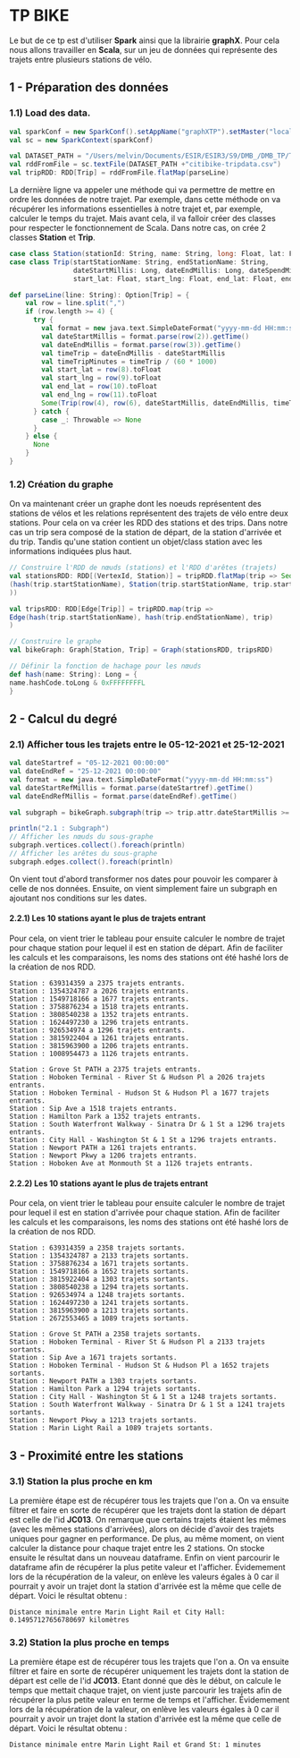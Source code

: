# TP BIKE

Le but de ce tp est d'utiliser <strong>Spark</strong> ainsi que la librairie <strong>graphX</strong>. Pour cela nous allons travailler en <strong>Scala</strong>, sur un jeu de données qui représente des trajets entre plusieurs stations de vélo.

## 1 - Préparation des données
### 1.1) Load des data.

```scala
val sparkConf = new SparkConf().setAppName("graphXTP").setMaster("local[1]")
val sc = new SparkContext(sparkConf)

val DATASET_PATH = "/Users/melvin/Documents/ESIR/ESIR3/S9/DMB_/DMB_TP/TP_BIKE/"
val rddFromFile = sc.textFile(DATASET_PATH +"citibike-tripdata.csv")
val tripRDD: RDD[Trip] = rddFromFile.flatMap(parseLine)

```

La dernière ligne va appeler une méthode qui va permettre de mettre en ordre les données de notre trajet. Par exemple, dans cette méthode on va récupérer les informations essentielles à notre trajet et, par exemple, calculer le temps du trajet. Mais avant cela, il va falloir créer des classes pour respecter le fonctionnement de Scala. Dans notre cas, on crée 2 classes <strong>Station</strong> et <strong>Trip</strong>.

```scala
case class Station(stationId: String, name: String, long: Float, lat: Float)
case class Trip(startStationName: String, endStationName: String,
                dateStartMillis: Long, dateEndMillis: Long, dateSpendMinute: Long,
                start_lat: Float, start_lng: Float, end_lat: Float, end_lng: Float )
```

```scala
def parseLine(line: String): Option[Trip] = {
    val row = line.split(",")
    if (row.length >= 4) {
      try {
        val format = new java.text.SimpleDateFormat("yyyy-mm-dd HH:mm:ss")
        val dateStartMillis = format.parse(row(2)).getTime()
        val dateEndMillis = format.parse(row(3)).getTime()
        val timeTrip = dateEndMillis - dateStartMillis
        val timeTripMinutes = timeTrip / (60 * 1000)
        val start_lat = row(8).toFloat
        val start_lng = row(9).toFloat
        val end_lat = row(10).toFloat
        val end_lng = row(11).toFloat
        Some(Trip(row(4), row(6), dateStartMillis, dateEndMillis, timeTripMinutes, start_lat, start_lng, end_lat, end_lng))
      } catch {
        case _: Throwable => None
      }
    } else {
      None
    }
}
```
### 1.2) Création du graphe 

On va maintenant créer un graphe dont les noeuds représentent des stations de vélos et les relations représentent des trajets de vélo entre deux stations. Pour cela on va créer les RDD des stations et des trips. Dans notre cas un trip sera composé de la station de départ, de la station d'arrivée et du trip. Tandis qu'une station contient un objet/class station avec les informations indiquées plus haut.

```scala
// Construire l'RDD de nœuds (stations) et l'RDD d'arêtes (trajets)
val stationsRDD: RDD[(VertexId, Station)] = tripRDD.flatMap(trip => Seq(
(hash(trip.startStationName), Station(trip.startStationName, trip.startStationName, trip.start_lat, trip.start_lng)),
))

val tripsRDD: RDD[Edge[Trip]] = tripRDD.map(trip =>
Edge(hash(trip.startStationName), hash(trip.endStationName), trip)
)

// Construire le graphe
val bikeGraph: Graph[Station, Trip] = Graph(stationsRDD, tripsRDD)

// Définir la fonction de hachage pour les nœuds
def hash(name: String): Long = {
name.hashCode.toLong & 0xFFFFFFFFL
}
```

## 2 - Calcul du degré
### 2.1) Afficher tous les trajets entre le 05-12-2021 et 25-12-2021
```scala
val dateStartref = "05-12-2021 00:00:00"
val dateEndRef = "25-12-2021 00:00:00"
val format = new java.text.SimpleDateFormat("yyyy-mm-dd HH:mm:ss")
val dateStartRefMillis = format.parse(dateStartref).getTime()
val dateEndRefMillis = format.parse(dateEndRef).getTime()

val subgraph = bikeGraph.subgraph(trip => trip.attr.dateStartMillis >= dateStartRefMillis && trip.attr.dateEndMillis <= dateEndRefMillis)

println("2.1 : Subgraph")
// Afficher les nœuds du sous-graphe
subgraph.vertices.collect().foreach(println)
// Afficher les arêtes du sous-graphe
subgraph.edges.collect().foreach(println)
```
On vient tout d'abord transformer nos dates pour pouvoir les comparer à celle de nos données. Ensuite, on vient simplement faire un subgraph en ajoutant nos conditions sur les dates. 

#### 2.2.1) Les 10 stations ayant le plus de trajets entrant
Pour cela, on vient trier le tableau pour ensuite calculer le nombre de trajet pour chaque station pour lequel il est en station de départ. Afin de faciliter les calculs et les comparaisons, les noms des stations ont été hashé lors de la création de nos RDD.

```
Station : 639314359 a 2375 trajets entrants.
Station : 1354324787 a 2026 trajets entrants.
Station : 1549718166 a 1677 trajets entrants.
Station : 3758876234 a 1518 trajets entrants.
Station : 3808540238 a 1352 trajets entrants.
Station : 1624497230 a 1296 trajets entrants.
Station : 926534974 a 1296 trajets entrants.
Station : 3815922404 a 1261 trajets entrants.
Station : 3815963900 a 1206 trajets entrants.
Station : 1008954473 a 1126 trajets entrants.
```

```
Station : Grove St PATH a 2375 trajets entrants.
Station : Hoboken Terminal - River St & Hudson Pl a 2026 trajets entrants.
Station : Hoboken Terminal - Hudson St & Hudson Pl a 1677 trajets entrants.
Station : Sip Ave a 1518 trajets entrants.
Station : Hamilton Park a 1352 trajets entrants.
Station : South Waterfront Walkway - Sinatra Dr & 1 St a 1296 trajets entrants.
Station : City Hall - Washington St & 1 St a 1296 trajets entrants.
Station : Newport PATH a 1261 trajets entrants.
Station : Newport Pkwy a 1206 trajets entrants.
Station : Hoboken Ave at Monmouth St a 1126 trajets entrants.
```

#### 2.2.2) Les 10 stations ayant le plus de trajets entrant
Pour cela, on vient trier le tableau pour ensuite calculer le nombre de trajet pour lequel il est en station d'arrivée pour chaque station. Afin de faciliter les calculs et les comparaisons, les noms des stations ont été hashé lors de la création de nos RDD.

```
Station : 639314359 a 2358 trajets sortants.
Station : 1354324787 a 2133 trajets sortants.
Station : 3758876234 a 1671 trajets sortants.
Station : 1549718166 a 1652 trajets sortants.
Station : 3815922404 a 1303 trajets sortants.
Station : 3808540238 a 1294 trajets sortants.
Station : 926534974 a 1248 trajets sortants.
Station : 1624497230 a 1241 trajets sortants.
Station : 3815963900 a 1213 trajets sortants.
Station : 2672553465 a 1089 trajets sortants.
```

```
Station : Grove St PATH a 2358 trajets sortants.
Station : Hoboken Terminal - River St & Hudson Pl a 2133 trajets sortants.
Station : Sip Ave a 1671 trajets sortants.
Station : Hoboken Terminal - Hudson St & Hudson Pl a 1652 trajets sortants.
Station : Newport PATH a 1303 trajets sortants.
Station : Hamilton Park a 1294 trajets sortants.
Station : City Hall - Washington St & 1 St a 1248 trajets sortants.
Station : South Waterfront Walkway - Sinatra Dr & 1 St a 1241 trajets sortants.
Station : Newport Pkwy a 1213 trajets sortants.
Station : Marin Light Rail a 1089 trajets sortants.
```

## 3 - Proximité entre les stations
### 3.1) Station la plus proche en km
La première étape est de récupérer tous les trajets que l'on a. On va ensuite filtrer et faire en sorte de récupérer que les trajets dont la station de départ est celle de l'id <strong>JC013</strong>. On remarque que certains trajets étaient les mêmes (avec les mêmes stations d'arrivées), alors on décide d'avoir des trajets uniques pour gagner en performance. De plus, au même moment, on vient calculer la distance pour chaque trajet entre les 2 stations. On stocke ensuite le résultat dans un nouveau dataframe. Enfin on vient parcourir le dataframe afin de récupérer la plus petite valeur et l'afficher. Évidemement lors de la récupération de la valeur, on enlève les valeurs égales à 0 car il pourrait y avoir un trajet dont la station d'arrivée est la même que celle de départ. Voici le résultat obtenu :

```
Distance minimale entre Marin Light Rail et City Hall: 0.14957127656780697 kilomètres
```

### 3.2) Station la plus proche en temps 
La première étape est de récupérer tous les trajets que l'on a. On va ensuite filtrer et faire en sorte de récupérer uniquement les trajets dont la station de départ est celle de l'id <strong>JC013</strong>. Etant donné que dès le début, on calcule le temps que mettait chaque trajet, on vient juste parcourir les trajets afin de récupérer la plus petite valeur en terme de temps et l'afficher. Évidemement lors de la récupération de la valeur, on enlève les valeurs égales à 0 car il pourrait y avoir un trajet dont la station d'arrivée est la même que celle de départ. Voici le résultat obtenu :

```
Distance minimale entre Marin Light Rail et Grand St: 1 minutes
```

